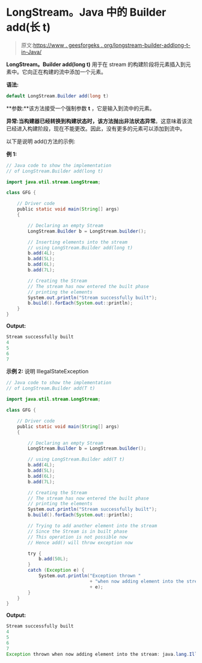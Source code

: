 # LongStream。Java 中的 Builder add(长 t)

> 原文:[https://www . geesforgeks . org/longstream-builder-addlong-t-in-Java/](https://www.geeksforgeeks.org/longstream-builder-addlong-t-in-java/)

**LongStream。Builder add(long t)** 用于在 stream 的构建阶段将元素插入到元素中。它向正在构建的流中添加一个元素。

**语法:**

```java
default LongStream.Builder add(long t)
```

**参数:**该方法接受一个强制参数 **t** ，它是输入到流中的元素。

**异常:**当构建器已经转换到构建状态时，该方法抛出**非法状态异常**。这意味着该流已经进入构建阶段，现在不能更改。因此，没有更多的元素可以添加到流中。

以下是说明 add()方法的示例:

**例 1:**

```java
// Java code to show the implementation
// of LongStream.Builder add(long t)

import java.util.stream.LongStream;

class GFG {

    // Driver code
    public static void main(String[] args)
    {

        // Declaring an empty Stream
        LongStream.Builder b = LongStream.builder();

        // Inserting elements into the stream
        // using LongStream.Builder add(long t)
        b.add(4L);
        b.add(5L);
        b.add(6L);
        b.add(7L);

        // Creating the Stream
        // The stream has now entered the built phase
        // printing the elements
        System.out.println("Stream successfully built");
        b.build().forEach(System.out::println);
    }
}
```

**Output:**

```java
Stream successfully built
4
5
6
7

```

**示例 2:** 说明 IllegalStateException

```java
// Java code to show the implementation
// of LongStream.Builder add(T t)

import java.util.stream.LongStream;

class GFG {

    // Driver code
    public static void main(String[] args)
    {

        // Declaring an empty Stream
        LongStream.Builder b = LongStream.builder();

        // using LongStream.Builder add(T t)
        b.add(4L);
        b.add(5L);
        b.add(6L);
        b.add(7L);

        // Creating the Stream
        // The stream has now entered the built phase
        // printing the elements
        System.out.println("Stream successfully built");
        b.build().forEach(System.out::println);

        // Trying to add another element into the stream
        // Since the Stream is in built phase
        // This operation is not possible now
        // Hence add() will throw exception now

        try {
            b.add(50L);
        }
        catch (Exception e) {
            System.out.println("Exception thrown "
                               + "when now adding element into the stream: "
                               + e);
        }
    }
}
```

**Output:**

```java
Stream successfully built
4
5
6
7
Exception thrown when now adding element into the stream: java.lang.IllegalStateException

```